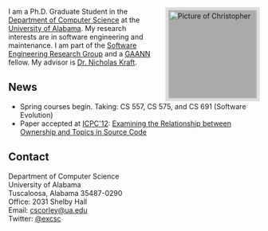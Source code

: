 <img style="border: 6px solid #ddd; height: 175px; float: right; padding: 1px; background: #aaa; margin-left: 20px;"
     src="/~cscorley/_dmedia/cscorley.jpg"
     title="Chris"
     alt="Picture of Christopher"/>

I am a Ph.D. Graduate Student in the [Department of Computer Science](http://cs.ua.edu/)
 at the [University of Alabama](http://www.ua.edu/).
My research interests are in software engineering and maintenance.
I am part of the [Software Engineering Research Group](http://software.eng.ua.edu/)
 and a [GAANN](http://gaann.cs.ua.edu/) fellow. My
advisor is [Dr. Nicholas Kraft](http://cs.ua.edu/~nkraft/).

News
----
* Spring courses begin. Taking: CS 557, CS 575, and CS 691 (Software Evolution)
* Paper accepted at [ICPC'12](http://icpc12.sosy-lab.org/):
  [Examining the Relationship between Ownership and Topics in Source Code](http://software.eng.ua.edu/reports/SERG-2012-01)

Contact
-------
Department of Computer Science<br />
University of Alabama<br />
Tuscaloosa, Alabama 35487-0290<br />
Office: 2031 Shelby Hall<br />
Email: <span class="mailto">[cscorley@ua.edu](mailto:cscorley@ua.edu)</span><br />
Twitter: [@excsc](http://twitter.com/excsc)<br />
